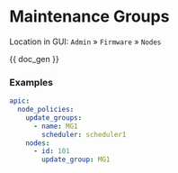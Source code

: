# Maintenance Groups

Location in GUI:
`Admin` » `Firmware` » `Nodes`


{{ doc_gen }}

### Examples

```yaml
apic:
  node_policies:
    update_groups:
      - name: MG1
        scheduler: scheduler1
    nodes:
      - id: 101
        update_group: MG1
```
